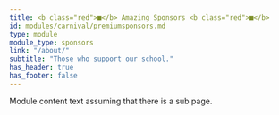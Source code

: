 ```yaml
---
title: <b class="red">■</b> Amazing Sponsors <b class="red">■</b>
id: modules/carnival/premiumsponsors.md
type: module
module_type: sponsors
link: "/about/"
subtitle: "Those who support our school."
has_header: true
has_footer: false
---
```

Module content text assuming that there is a sub page.